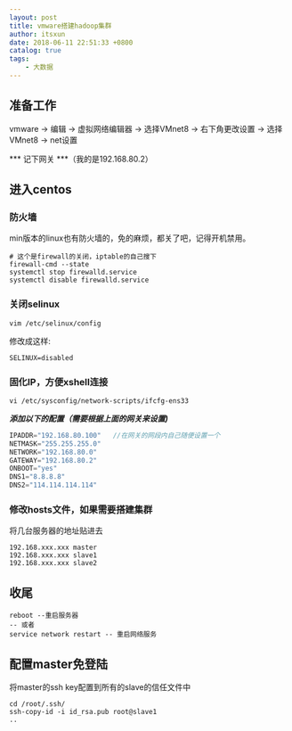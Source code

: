 ```yaml
---
layout: post
title: vmware搭建hadoop集群
author: itsxun
date: 2018-06-11 22:51:33 +0800
catalog: true
tags:
    - 大数据
---
```


## 准备工作

vmware -> 编辑 -> 虚拟网络编辑器 -> 选择VMnet8 -> 右下角更改设置 -> 选择VMnet8 -> net设置

*** 记下网关 ***（我的是192.168.80.2）


## 进入centos

### 防火墙
min版本的linux也有防火墙的，免的麻烦，都关了吧，记得开机禁用。
```shell
# 这个是firewall的关闭，iptable的自己搜下
firewall-cmd --state
systemctl stop firewalld.service
systemctl disable firewalld.service
```

### 关闭selinux

```shell
vim /etc/selinux/config
```
修改成这样:
```shell
SELINUX=disabled
```

### 固化IP，方便xshell连接
```shell
vi /etc/sysconfig/network-scripts/ifcfg-ens33
```

***添加以下的配置（需要根据上面的网关来设置)***
```java
IPADDR="192.168.80.100"   //在网关的网段内自己随便设置一个
NETMASK="255.255.255.0"   
NETWORK="192.168.80.0"    
GATEWAY="192.168.80.2"
ONBOOT="yes"
DNS1="8.8.8.8"
DNS2="114.114.114.114"
```

### 修改hosts文件，如果需要搭建集群
将几台服务器的地址贴进去

```shell
192.168.xxx.xxx master
192.168.xxx.xxx slave1
192.168.xxx.xxx slave2
```

## 收尾
```shell
reboot --重启服务器
-- 或者
service network restart -- 重启网络服务
```

## 配置master免登陆

将master的ssh key配置到所有的slave的信任文件中
```shell
cd /root/.ssh/
ssh-copy-id -i id_rsa.pub root@slave1
..
```
